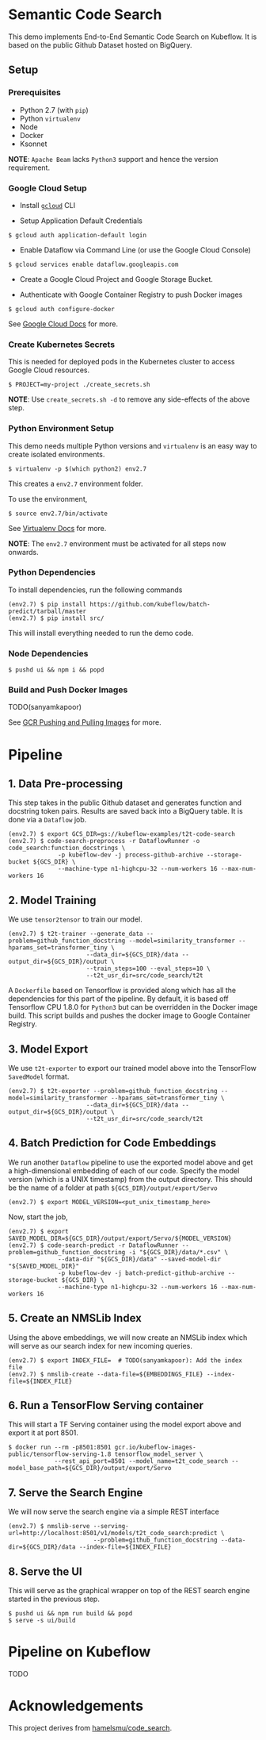 # Semantic Code Search

This demo implements End-to-End Semantic Code Search on Kubeflow. It is based on the public
Github Dataset hosted on BigQuery.

## Setup

### Prerequisites

* Python 2.7 (with `pip`)
* Python `virtualenv`
* Node
* Docker
* Ksonnet

**NOTE**: `Apache Beam` lacks `Python3` support and hence the version requirement.

### Google Cloud Setup

* Install [`gcloud`](https://cloud.google.com/sdk/gcloud/) CLI

* Setup Application Default Credentials 
```
$ gcloud auth application-default login
```

* Enable Dataflow via Command Line (or use the Google Cloud Console)
```
$ gcloud services enable dataflow.googleapis.com
```

* Create a Google Cloud Project and Google Storage Bucket.

* Authenticate with Google Container Registry to push Docker images
```
$ gcloud auth configure-docker
```

See [Google Cloud Docs](https://cloud.google.com/docs/) for more.

### Create Kubernetes Secrets 

This is needed for deployed pods in the Kubernetes cluster to access Google Cloud resources.

```
$ PROJECT=my-project ./create_secrets.sh
```

**NOTE**: Use `create_secrets.sh -d` to remove any side-effects of the above step.

### Python Environment Setup

This demo needs multiple Python versions and `virtualenv` is an easy way to
create isolated environments.

```
$ virtualenv -p $(which python2) env2.7 
```

This creates a `env2.7` environment folder.

To use the environment,

```
$ source env2.7/bin/activate
```

See [Virtualenv Docs](https://virtualenv.pypa.io/en/stable/) for more. 

**NOTE**: The `env2.7` environment must be activated for all steps now onwards.

### Python Dependencies

To install dependencies, run the following commands

```
(env2.7) $ pip install https://github.com/kubeflow/batch-predict/tarball/master
(env2.7) $ pip install src/
```

This will install everything needed to run the demo code.

### Node Dependencies

```
$ pushd ui && npm i && popd
```

### Build and Push Docker Images

TODO(sanyamkapoor)

See [GCR Pushing and Pulling Images](https://cloud.google.com/container-registry/docs/pushing-and-pulling) for more.

# Pipeline

## 1. Data Pre-processing

This step takes in the public Github dataset and generates function and docstring token pairs.
Results are saved back into a BigQuery table. It is done via a `Dataflow` job.

```
(env2.7) $ export GCS_DIR=gs://kubeflow-examples/t2t-code-search
(env2.7) $ code-search-preprocess -r DataflowRunner -o code_search:function_docstrings \
              -p kubeflow-dev -j process-github-archive --storage-bucket ${GCS_DIR} \
              --machine-type n1-highcpu-32 --num-workers 16 --max-num-workers 16
```

## 2. Model Training

We use `tensor2tensor` to train our model.

```
(env2.7) $ t2t-trainer --generate_data --problem=github_function_docstring --model=similarity_transformer --hparams_set=transformer_tiny \
                      --data_dir=${GCS_DIR}/data --output_dir=${GCS_DIR}/output \
                      --train_steps=100 --eval_steps=10 \
                      --t2t_usr_dir=src/code_search/t2t
```

A `Dockerfile` based on Tensorflow is provided along which has all the dependencies for this part of the pipeline. 
By default, it is based off Tensorflow CPU 1.8.0 for `Python3` but can be overridden in the Docker image build.
This script builds and pushes the docker image to Google Container Registry.

## 3. Model Export

We use `t2t-exporter` to export our trained model above into the TensorFlow `SavedModel` format.

```
(env2.7) $ t2t-exporter --problem=github_function_docstring --model=similarity_transformer --hparams_set=transformer_tiny \
                      --data_dir=${GCS_DIR}/data --output_dir=${GCS_DIR}/output \
                      --t2t_usr_dir=src/code_search/t2t
```

## 4. Batch Prediction for Code Embeddings

We run another `Dataflow` pipeline to use the exported model above and get a high-dimensional embedding of each of
our code. Specify the model version (which is a UNIX timestamp) from the output directory. This should be the name of 
a folder at path `${GCS_DIR}/output/export/Servo`

```
(env2.7) $ export MODEL_VERSION=<put_unix_timestamp_here>
```

Now, start the job,

```
(env2.7) $ export SAVED_MODEL_DIR=${GCS_DIR}/output/export/Servo/${MODEL_VERSION}
(env2.7) $ code-search-predict -r DataflowRunner --problem=github_function_docstring -i "${GCS_DIR}/data/*.csv" \
              --data-dir "${GCS_DIR}/data" --saved-model-dir "${SAVED_MODEL_DIR}"
              -p kubeflow-dev -j batch-predict-github-archive --storage-bucket ${GCS_DIR} \
              --machine-type n1-highcpu-32 --num-workers 16 --max-num-workers 16
```

## 5. Create an NMSLib Index

Using the above embeddings, we will now create an NMSLib index which will serve as our search index for
new incoming queries.


```
(env2.7) $ export INDEX_FILE=  # TODO(sanyamkapoor): Add the index file
(env2.7) $ nmslib-create --data-file=${EMBEDDINGS_FILE} --index-file=${INDEX_FILE}
```


## 6. Run a TensorFlow Serving container

This will start a TF Serving container using the model export above and export it at port 8501.

```
$ docker run --rm -p8501:8501 gcr.io/kubeflow-images-public/tensorflow-serving-1.8 tensorflow_model_server \
             --rest_api_port=8501 --model_name=t2t_code_search --model_base_path=${GCS_DIR}/output/export/Servo
```

## 7. Serve the Search Engine

We will now serve the search engine via a simple REST interface

```
(env2.7) $ nmslib-serve --serving-url=http://localhost:8501/v1/models/t2t_code_search:predict \
                        --problem=github_function_docstring --data-dir=${GCS_DIR}/data --index-file=${INDEX_FILE}
```

## 8. Serve the UI

This will serve as the graphical wrapper on top of the REST search engine started in the previous step.

```
$ pushd ui && npm run build && popd
$ serve -s ui/build
```

# Pipeline on Kubeflow

TODO

# Acknowledgements

This project derives from [hamelsmu/code_search](https://github.com/hamelsmu/code_search).
